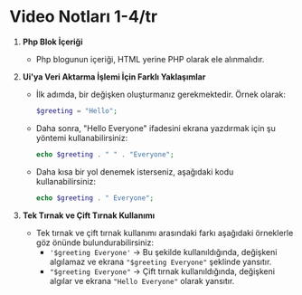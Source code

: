 # Video Notları 1-4/tr

1. **Php Blok İçeriği**
   - Php blogunun içeriği, HTML yerine PHP olarak ele alınmalıdır.

2. **Ui'ya Veri Aktarma İşlemi İçin Farklı Yaklaşımlar**
   - İlk adımda, bir değişken oluşturmanız gerekmektedir. Örnek olarak:
     ```php
     $greeting = "Hello";
     ```
   - Daha sonra, "Hello Everyone" ifadesini ekrana yazdırmak için şu yöntemi kullanabilirsiniz:
     ```php
     echo $greeting . " " . "Everyone";
     ```
   - Daha kısa bir yol denemek isterseniz, aşağıdaki kodu kullanabilirsiniz:
     ```php
     echo $greeting . " Everyone";
     ```

3. **Tek Tırnak ve Çift Tırnak Kullanımı**
   - Tek tırnak ve çift tırnak kullanımı arasındaki farkı aşağıdaki örneklerle göz önünde bulundurabilirsiniz:
     - `'$greeting Everyone'` -> Bu şekilde kullanıldığında, değişkeni algılamaz ve ekrana `"$greeting Everyone"` şeklinde yansıtır.
     - `"$greeting Everyone"` -> Çift tırnak kullanıldığında, değişkeni algılar ve ekrana `"Hello Everyone"` olarak yansıtır.
